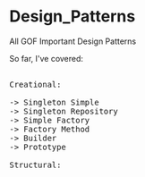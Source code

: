 # Design_Patterns
All GOF Important Design Patterns

So far, I've covered:

<pre>

Creational:

-> Singleton Simple
-> Singleton Repository
-> Simple Factory
-> Factory Method
-> Builder
-> Prototype

Structural:

</pre>
